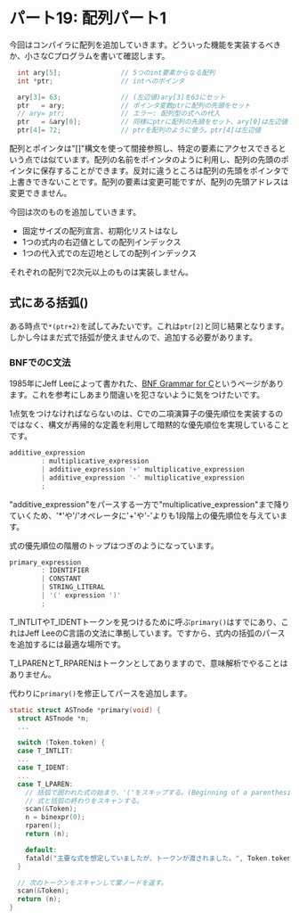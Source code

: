 # パート19: 配列パート1

今回はコンパイラに配列を追加していきます。どういった機能を実装するべきか、小さなCプログラムを書いて確認します。

```c
  int ary[5];               // 5つのint要素からなる配列
  int *ptr;                 // intへのポインタ

  ary[3]= 63;               // (左辺値)ary[3]を63にセット
  ptr   = ary;              // ポインタ変数ptrに配列の先頭をセット
  // ary= ptr;              // エラー: 配列型の式への代入
  ptr   = &ary[0];          // 同様にptrに配列の先頭をセット、ary[0]は左辺値
  ptr[4]= 72;               // ptrを配列のように使う。ptr[4]は左辺値
```

配列とポインタは"[]"構文を使って間接参照し、特定の要素にアクセスできるという点では似ています。配列の名前をポインタのように利用し、配列の先頭のポインタに保存することができます。反対に違うところは配列の先頭をポインタで上書きできないことです。配列の要素は変更可能ですが、配列の先頭アドレスは変更できません。

今回は次のものを追加していきます。

- 固定サイズの配列宣言、初期化リストはなし
- 1つの式内の右辺値としての配列インデックス
- 1つの代入式での左辺地としての配列インデックス

それぞれの配列で2次元以上のものは実装しません。

## 式にある括弧()

ある時点で`*(ptr+2)`を試してみたいです。これは`ptr[2]`と同じ結果となります。しかし今はまだ式で括弧が使えませんので、追加する必要があります。

### BNFでのC文法

1985年にJeff Leeによって書かれた、[BNF Grammar for C](https://www.lysator.liu.se/c/ANSI-C-grammar-y.html)というページがあります。これを参考にしあまり間違いを犯さないように気をつけたいです。

1点気をつけなければならないのは、Cでの二項演算子の優先順位を実装するのではなく、構文が再帰的な定義を利用して暗黙的な優先順位を実現していることです。

```c
additive_expression
        : multiplicative_expression
        | additive_expression '+' multiplicative_expression
        | additive_expression '-' multiplicative_expression
        ;
```

"additive_expression"をパースする一方で"multiplicative_expression"まで降りていくため、'*'や'/'オペレータに'+'や'-'よりも1段階上の優先順位を与えています。

式の優先順位の階層のトップはつぎのようになっています。

```c
primary_expression
        : IDENTIFIER
        | CONSTANT
        | STRING_LITERAL
        | '(' expression ')'
        ;
```

T_INTLITやT_IDENTトークンを見つけるために呼ぶ`primary()`はすでにあり、これはJeff LeeのC言語の文法に準拠しています。ですから、式内の括弧のパースを追加するには最適な場所です。

T_LPARENとT_RPARENはトークンとしてありますので、意味解析でやることはありません。

代わりに`primary()`を修正してパースを追加します。

```c
static struct ASTnode *primary(void) {
  struct ASTnode *n;
  ...

  switch (Token.token) {
  case T_INTLIT:
  ...
  case T_IDENT:
  ...
  case T_LPAREN:
    // 括弧で囲われた式の始まり、'('をスキップする。(Beginning of a parenthesised expression, skip the '('.
    // 式と括弧の終わりをスキャンする。
    scan(&Token);
    n = binexpr(0);
    rparen();
    return (n);

    default:
    fatald("主要な式を想定していましたが、トークンが渡されました。", Token.token);
  }

  // 次のトークンをスキャンして葉ノードを返す。
  scan(&Token);
  return (n);
}
```
